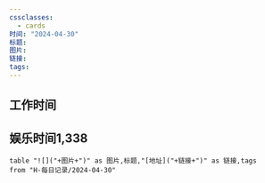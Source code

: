 ```yaml
---
cssclasses:
  - cards
时间: "2024-04-30"
标题: 
图片: 
链接: 
tags: 
---
```


<h2>工作时间</h2>



<h2>娱乐时间1,338 </h2>


```dataview
table "![]("+图片+")" as 图片,标题,"[地址]("+链接+")" as 链接,tags
from "H-每日记录/2024-04-30"
```

